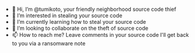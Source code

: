 - 👋 Hi, I’m @tumikoto, your friendly neighborhood source code thief
- 👀 I’m interested in stealing your source code
- 🌱 I’m currently learning how to steal your source code
- 💞️ I’m looking to collaborate on the theft of source code
- 📫 How to reach me? Leave comments in your source code I'll get back to you via a ransomware note

<!---
tumikoto/tumikoto is a ✨ special ✨ repository because its `README.md` (this file) appears on your GitHub profile.
You can click the Preview link to take a look at your changes.
--->
